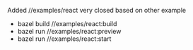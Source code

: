 Added //examples/react very closed based on other example
- bazel build //examples/react:build
- bazel run //examples/react:preview
- bazel run //examples/react:start
